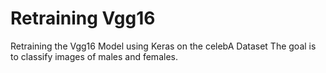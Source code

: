 # Retraining Vgg16
Retraining the Vgg16 Model using Keras on the celebA Dataset
The goal is to classify images of males and females.
